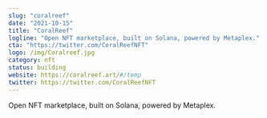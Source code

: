 ```yaml
---
slug: "coralreef"
date: "2021-10-15"
title: "CoralReef"
logline: "Open NFT marketplace, built on Solana, powered by Metaplex."
cta: "https://twitter.com/CoralReefNFT"
logo: /img/Coralreef.jpg
category: nft
status: building
website: https://coralreef.art/#/temp
twitter: https://twitter.com/CoralReefNFT
---
```


Open NFT marketplace, built on Solana, powered by Metaplex.

